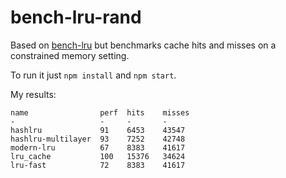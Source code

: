 # bench-lru-rand

Based on [bench-lru](https://github.com/dominictarr/bench-lru) but benchmarks cache hits and misses on a constrained memory setting.

To run it just `npm install` and `npm start`.

My results:

```shell
name                perf  hits    misses
-                   -     -       -
hashlru             91    6453    43547
hashlru-multilayer  93    7252    42748
modern-lru          67    8383    41617
lru_cache           100   15376   34624
lru-fast            72    8383    41617
```
